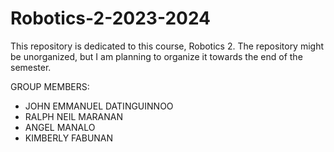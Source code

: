 # Robotics-2-2023-2024

This repository is dedicated to this course, Robotics 2.
The repository might be unorganized, but I am planning to organize it towards the end of the semester.

GROUP MEMBERS:
- JOHN EMMANUEL DATINGUINNOO
- RALPH NEIL MARANAN
- ANGEL MANALO
- KIMBERLY FABUNAN

